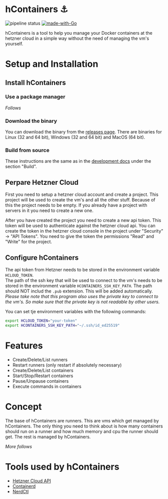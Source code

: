 # hContainers ⚓

![pipeline status](https://github.com/hContainers/hContainers/actions/workflows/CI.yml/badge.svg?branch=main)
[![made-with-Go](https://img.shields.io/badge/Made%20with-Go-1f425f.svg)](https://go.dev/)

hContainers is a tool to help you manage your Docker containers at the hetzner cloud in a simple way without the need of managing the vm's yourself.

# Setup and Installation

## Install hContainers

### Use a package manager

_Follows_

### Download the binary

You can download the binary from the [releases page](https://github.com/hContainers/hContainers/releases). There are binaries for Linux (32 and 64 bit), Windows (32 and 64 bit) and MacOS (64 bit).

### Build from source

These instructions are the same as in the [development docs](docs/Development.md) under the section "Build".

## Perpare Hetzner Cloud

First you need to setup a hetzner cloud account and create a project. This project will be used to create the vm's and all the other stuff. Because of this the project needs to be empty. If you already have a project with servers in it you need to create a new one.

After you have created the project you need to create a new api token. This token will be used to authenticate against the hetzner cloud api. You can create the token in the hetzner cloud console in the project under "Security" -> "API Tokens". You need to give the token the permissions "Read" and "Write" for the project.

## Configure hContainers

The api token from Hetzner needs to be stored in the environment variable `HCLOUD_TOKEN`.\
The path of the ssh key that will be used to connect to the vm's needs to be stored in the environment variable `HCONTAINERS_SSH_KEY_PATH`. The path should NOT includ the `.pub` extension. This will be added automatically. _Please take note that this program also uses the private key to connect to the vm's. So make sure that the private key is not readable by other users._

You can set tje environment variables with the following commands:

```bash
export HCLOUD_TOKEN="your-token"
export HCONTAINERS_SSH_KEY_PATH="~/.ssh/id_ed25519"
```

# Features

- Create/Delete/List runners
- Restart runners (only restart if absolutely necessary)
- Create/Delete/List containers
- Start/Stop/Restart containers
- Pause/Unpause containers
- Execute commands in containers

# Concept

The base of hContainers are runners. This are vms which get managed by hContainers. The only thing you need to think about is how many containers should run on a runner and how much memory and cpu the runner should get. The rest is managed by hContainers.

_More follows_

# Tools used by hContainers

- [Hetzner Cloud API](https://docs.hetzner.cloud/)
- [Containerd](https://containerd.io/)
- [NerdCtl](https://github.com/containerd/nerdctl)
